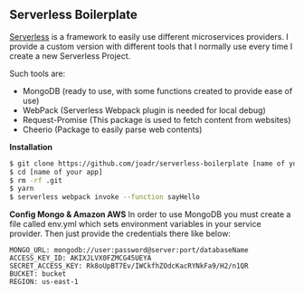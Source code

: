 ## Serverless Boilerplate ##
[Serverless](https://serverless.com/) is a framework to easily use different microservices providers. I provide a custom version with different tools that I normally use every time I create a new Serverless Project.

Such tools are:

 - MongoDB (ready to use, with some functions created to provide ease of use)
 - WebPack (Serverless Webpack plugin is needed for local debug)
 - Request-Promise (This package is used to fetch content from websites)
 - Cheerio (Package to easily parse web contents)

**Installation**
```sh
$ git clone https://github.com/joadr/serverless-boilerplate [name of your app]
$ cd [name of your app]
$ rm -rf .git
$ yarn
$ serverless webpack invoke --function sayHello
```

**Config Mongo & Amazon AWS**
In order to use MongoDB you must create a file called env.yml which sets environment variables in your service provider. Then just provide the credentials there like below:
```
MONGO_URL: mongodb://user:password@server:port/databaseName
ACCESS_KEY_ID: AKIXJLVX0FZMCG45UEYA
SECRET_ACCESS_KEY: Rk8oUpBT7Ev/IWCkfhZOdcKacRYNkFa9/H2/n1QR
BUCKET: bucket
REGION: us-east-1
```
